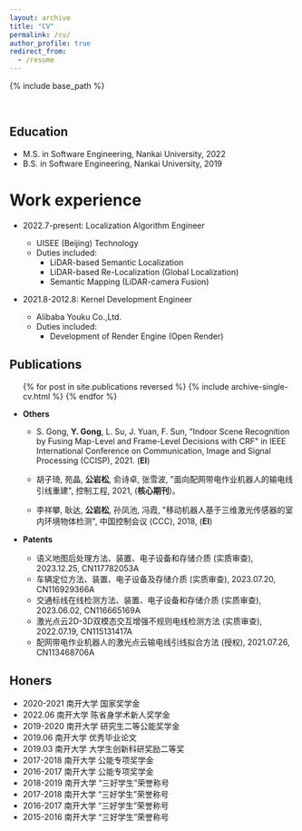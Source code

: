 ```yaml
---
layout: archive
title: "CV"
permalink: /cv/
author_profile: true
redirect_from:
  - /resume
---
```


{% include base_path %}

<br/>

## Education

* M.S. in Software Engineering, Nankai University, 2022
* B.S. in Software Engineering, Nankai University, 2019

Work experience
====
* 2022.7-present: Localization Algorithm Engineer
  * UISEE (Beijing) Technology
  * Duties included:
    * LiDAR-based Semantic Localization
    * LiDAR-based Re-Localization (Global Localization)
    * Semantic Mapping (LiDAR-camera Fusion)


* 2021.8-2012.8: Kernel Development Engineer
  * Alibaba Youku Co.,Ltd.
  * Duties included:
    * Development of Render Engine (Open Render)

<!-- Projects
======
  <!-- <ul>{% for post in site.projects reversed %}
    {% include archive-single-talk-cv.html %}
  {% endfor %}</ul> -->

## Publications

  <ul>{% for post in site.publications reversed %}
    {% include archive-single-cv.html %}
  {% endfor %}</ul>
  
  * **Others**
    * S. Gong, **Y. Gong**, L. Su, J. Yuan, F. Sun, "Indoor Scene Recognition by Fusing Map-Level and Frame-Level Decisions with CRF" in IEEE International Conference on Communication, Image and Signal Processing (CCISP), 2021. (**EI**)

    * 胡子琦, 苑晶, **公岩松**, 俞诗卓, 张雪波, "面向配网带电作业机器人的输电线引线重建", 控制工程, 2021, (**核心期刊**)。

    * 李祥攀, 耿达, **公岩松**, 孙凤池, 冯霞, "移动机器人基于三维激光传感器的室内环境物体检测", 中国控制会议 (CCC), 2018, (**EI**)
  
  * **Patents**
    - 语义地图后处理方法、装置、电子设备和存储介质 (实质审查), 2023.12.25, CN117782053A
    - 车辆定位方法、装置、电子设备及存储介质 (实质审查), 2023.07.20, CN116929366A
    - 交通标线在线检测方法、装置、电子设备和存储介质 (实质审查), 2023.06.02, CN116665169A
    - 激光点云2D-3D双模态交互增强不规则电线检测方法 (实质审查), 2022.07.19, CN115131417A
    - 配网带电作业机器人的激光点云输电线引线拟合方法 (授权), 2021.07.26, CN113468706A
  
## Honers

  - 2020-2021 南开大学 国家奖学金
  - 2022.06   南开大学 陈省身学术新人奖学金
  - 2019-2020 南开大学 研究生二等公能奖学金
  - 2019.06   南开大学 优秀毕业论文
  - 2019.03   南开大学 大学生创新科研奖励二等奖
  - 2017-2018 南开大学 公能专项奖学金
  - 2016-2017 南开大学 公能专项奖学金
  - 2018-2019 南开大学 “三好学生”荣誉称号
  - 2017-2018 南开大学 “三好学生”荣誉称号
  - 2016-2017 南开大学 “三好学生”荣誉称号
  - 2015-2016 南开大学 “三好学生”荣誉称号
